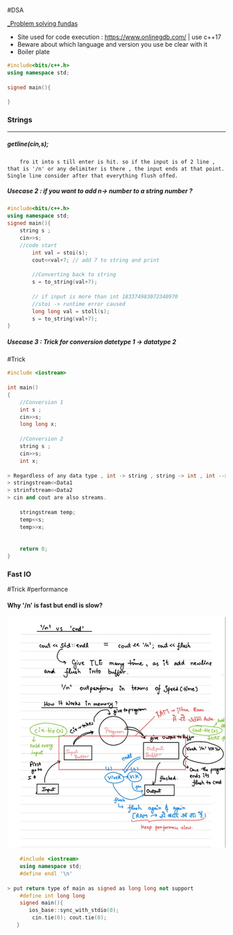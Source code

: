 #DSA 

[_Problem solving fundas](_Problem%20solving%20fundas.pdf)

- Site used for code execution : https://www.onlinegdb.com/ | use c++17
- Beware about which language and version you use be clear with it
- Boiler plate 
```cpp
#include<bits/c++.h>
using namespace std;

signed main(){

}
```

### Strings
-------------
##### getline(cin,s);
		fro it into s till enter is hit. so if the input is of 2 line , that is '/n' or any delimiter is there , the input ends at that point. Single line consider after that everything flush offed.
		

#####  Usecase 2 : if you want to add n-> number to a string number ?
```cpp
#include<bits/c++.h>
using namespace std;
signed main(){
	string s ;
	cin>>s; 
	//code start
		int val = stoi(s);
		cout<<val+7; // add 7 to string and print
		
		//Converting back to string
		s = to_string(val+7);
	
		// if input is more than int 183374983072340970
		//stoi -> runtime error caused
		long long val = stoll(s);
		s = to_string(val+7);
}
```


##### Usecase 3 :  Trick for conversion  datetype 1 -> datatype 2 
#Trick 
```cpp
#include <iostream>

int main()
{
    //Conversion 1
    int s ;
    cin>>s;
    long long x;
    
    //Conversion 2 
    string s ;
    cin>>s;
    int x;

> Regardless of any data type , int -> string , string -> int , int --> long long We can just convert source data into stringstream , and assign that to destination data 
> stringstream<<Data1
> strinfstream<<Data2 
> cin and cout are also streams.

    stringstream temp;
    temp<<s;
    temp>>x;
    

    return 0;
}
```


### Fast IO
#Trick #performance 

 #### Why '/n' is fast but endl is slow?
![Pasted image 20241216072201](Pasted%20image%2020241216072201.jpg)
 ```cpp
	 #include <iostream>
	 using namespace std;
	 #define endl '\n'
	 
> put return type of main as signed as long long not support
	 #define int long long 
	 signed main(){
		ios_base::sync_with_stdio(0);
		 cin.tie(0); cout.tie(0);	
	}
	 
```
 	  


